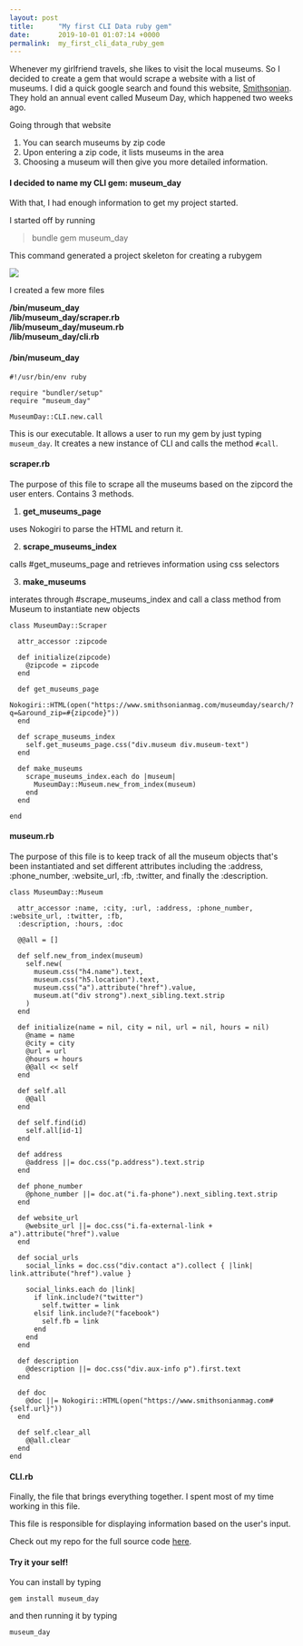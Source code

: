 ```yaml
---
layout: post
title:      "My first CLI Data ruby gem"
date:       2019-10-01 01:07:14 +0000
permalink:  my_first_cli_data_ruby_gem
---
```



Whenever my girlfriend travels, she likes to visit the local museums. So I decided to create a gem that would scrape a website with a list of museums. I did a quick google search and found this website, [Smithsonian](https://www.smithsonianmag.com/museumday/museum-day-2019/). They hold an annual event called Museum Day, which happened two weeks ago.

Going through that website
1. You can search museums by zip code
2. Upon entering a zip code, it lists museums in the area
3. Choosing a museum will then give you more detailed information.

#### I decided to name my CLI gem: museum_day


With that, I had enough information to get my project started.

I started off by running

> bundle gem museum_day

This command generated a project skeleton for creating a rubygem

![](https://pasteboard.co/IzScmgE.png)

I created a few more files

**/bin/museum_day**<br>
**/lib/museum_day/scraper.rb**<br>
**/lib/museum_day/museum.rb**<br>
**/lib/museum_day/cli.rb**

#### /bin/museum_day

```
#!/usr/bin/env ruby

require "bundler/setup"
require "museum_day"

MuseumDay::CLI.new.call
```

This is our executable. It allows a user to run my gem by just typing `museum_day`.
It creates a new instance of CLI and calls the method `#call`.

#### scraper.rb

The purpose of this file to scrape all the museums based on the zipcord the user enters.
Contains 3 methods.

1. **get_museums_page**

uses Nokogiri to parse the HTML and return it.

2. **scrape_museums_index**

calls #get_museums_page and retrieves information using css selectors

3. **make_museums**

interates through #scrape_museums_index and call a class method from Museum to instantiate new objects

```
class MuseumDay::Scraper

  attr_accessor :zipcode

  def initialize(zipcode)
    @zipcode = zipcode
  end

  def get_museums_page
    Nokogiri::HTML(open("https://www.smithsonianmag.com/museumday/search/?q=&around_zip=#{zipcode}"))
  end

  def scrape_museums_index
    self.get_museums_page.css("div.museum div.museum-text")
  end

  def make_museums
    scrape_museums_index.each do |museum|
      MuseumDay::Museum.new_from_index(museum)
    end
  end

end
```

#### museum.rb

The purpose of this file is to keep track of all the museum objects that's been instantiated and set different attributes including the :address, :phone_number, :website_url, :fb, :twitter, and finally the :description.

```
class MuseumDay::Museum

  attr_accessor :name, :city, :url, :address, :phone_number, :website_url, :twitter, :fb,
  :description, :hours, :doc

  @@all = []

  def self.new_from_index(museum)
    self.new(
      museum.css("h4.name").text,
      museum.css("h5.location").text,
      museum.css("a").attribute("href").value,
      museum.at("div strong").next_sibling.text.strip
    )
  end

  def initialize(name = nil, city = nil, url = nil, hours = nil)
    @name = name
    @city = city
    @url = url
    @hours = hours
    @@all << self
  end

  def self.all
    @@all
  end

  def self.find(id)
    self.all[id-1]
  end

  def address
    @address ||= doc.css("p.address").text.strip
  end

  def phone_number
    @phone_number ||= doc.at("i.fa-phone").next_sibling.text.strip
  end

  def website_url
    @website_url ||= doc.css("i.fa-external-link + a").attribute("href").value
  end

  def social_urls
    social_links = doc.css("div.contact a").collect { |link| link.attribute("href").value }

    social_links.each do |link|
      if link.include?("twitter")
        self.twitter = link
      elsif link.include?("facebook")
        self.fb = link
      end
    end
  end

  def description
    @description ||= doc.css("div.aux-info p").first.text
  end

  def doc
    @doc ||= Nokogiri::HTML(open("https://www.smithsonianmag.com#{self.url}"))
  end

  def self.clear_all
    @@all.clear
  end
end
```

#### CLI.rb

Finally, the file that brings everything together.
I spent most of my time working in this file.

This file is responsible for displaying information based on the user's input.

Check out my repo for the full source code [here](https://github.com/DarrelJames/museum_day).


#### Try it your self!

You can install by typing

`gem install museum_day`

and then running it by typing

`museum_day`

